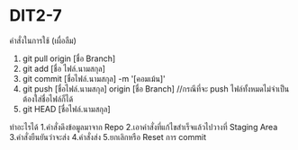 # DIT2-7
คำสั่งในการใช้ (เผื่อลืม)
1. git pull origin [ชื่อ Branch] 
2. git add [ชื่อ ไฟล์.นามสกุล]
3. git commit [ชื่อไฟล์.นามสกุล] -m '[คอมเม้น]'
4. git push [ชื่อไฟล์.นามสกุล] origin [ชื่อ Branch] //กรณีที่จะ push ไฟล์ทั้งหมดไม่จำเป็นต้องใส่ชื่อไฟล์ก็ได้
5. git HEAD [ชื่อไฟล์.นามสกุล]

ทำอะไรได้
1.คำสั่งดึงข้อมูลมาจาก Repo
2.เอาคำสั่งที่แก้ไขสำเร็จแล้วไปวางที่ Staging Area
3.คำสั่งยืนยันว่าจะส่ง
4.คำสั่งส่ง
5.ยกเลิกหรือ Reset การ commit
